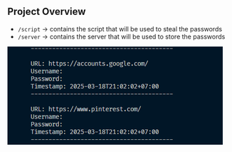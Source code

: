 ## Project Overview
- `/script` -> contains the script that will be used to steal the passwords
- `/server` -> contains the server that will be used to store the passwords


![Demo](./image.png)
